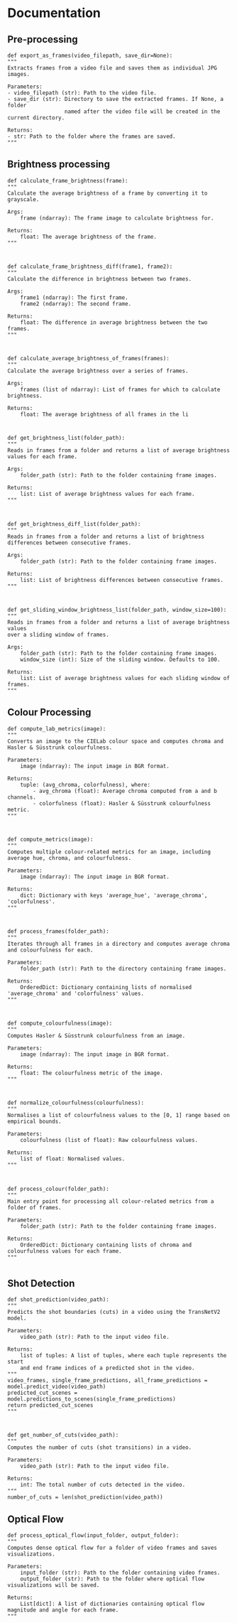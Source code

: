# Documentation

## Pre-processing

    def export_as_frames(video_filepath, save_dir=None):
    """
    Extracts frames from a video file and saves them as individual JPG images.

    Parameters:
    - video_filepath (str): Path to the video file.
    - save_dir (str): Directory to save the extracted frames. If None, a folder 
                      named after the video file will be created in the current directory.

    Returns:
    - str: Path to the folder where the frames are saved.
    """

## Brightness processing

    def calculate_frame_brightness(frame):
    """
    Calculate the average brightness of a frame by converting it to grayscale.

    Args:
        frame (ndarray): The frame image to calculate brightness for.

    Returns:
        float: The average brightness of the frame.
    """

#

    def calculate_frame_brightness_diff(frame1, frame2):
    """
    Calculate the difference in brightness between two frames.

    Args:
        frame1 (ndarray): The first frame.
        frame2 (ndarray): The second frame.

    Returns:
        float: The difference in average brightness between the two frames.
    """

#

    def calculate_average_brightness_of_frames(frames):
    """
    Calculate the average brightness over a series of frames.

    Args:
        frames (list of ndarray): List of frames for which to calculate brightness.

    Returns:
        float: The average brightness of all frames in the li

#

    def get_brightness_list(folder_path):
    """
    Reads in frames from a folder and returns a list of average brightness values for each frame.

    Args:
        folder_path (str): Path to the folder containing frame images.

    Returns:
        list: List of average brightness values for each frame.
    """

#

    def get_brightness_diff_list(folder_path):
    """
    Reads in frames from a folder and returns a list of brightness differences between consecutive frames.

    Args:
        folder_path (str): Path to the folder containing frame images.

    Returns:
        list: List of brightness differences between consecutive frames.
    """

#

    def get_sliding_window_brightness_list(folder_path, window_size=100):
    """
    Reads in frames from a folder and returns a list of average brightness values 
    over a sliding window of frames.

    Args:
        folder_path (str): Path to the folder containing frame images.
        window_size (int): Size of the sliding window. Defaults to 100.

    Returns:
        list: List of average brightness values for each sliding window of frames.
    """

## Colour Processing

    def compute_lab_metrics(image):
    """
    Converts an image to the CIELab colour space and computes chroma and Hasler & Süsstrunk colourfulness.

    Parameters:
        image (ndarray): The input image in BGR format.

    Returns:
        tuple: (avg_chroma, colorfulness), where:
            - avg_chroma (float): Average chroma computed from a and b channels.
            - colorfulness (float): Hasler & Süsstrunk colourfulness metric.
    """

#

    def compute_metrics(image):
    """
    Computes multiple colour-related metrics for an image, including average hue, chroma, and colourfulness.

    Parameters:
        image (ndarray): The input image in BGR format.

    Returns:
        dict: Dictionary with keys 'average_hue', 'average_chroma', 'colorfulness'.
    """

#

    def process_frames(folder_path):
    """
    Iterates through all frames in a directory and computes average chroma and colourfulness for each.

    Parameters:
        folder_path (str): Path to the directory containing frame images.

    Returns:
        OrderedDict: Dictionary containing lists of normalised 'average_chroma' and 'colorfulness' values.
    """

#

    def compute_colourfulness(image):
    """
    Computes Hasler & Süsstrunk colourfulness from an image.

    Parameters:
        image (ndarray): The input image in BGR format.

    Returns:
        float: The colourfulness metric of the image.
    """
#

    def normalize_colourfulness(colourfulness):
    """
    Normalises a list of colourfulness values to the [0, 1] range based on empirical bounds.

    Parameters:
        colourfulness (list of float): Raw colourfulness values.

    Returns:
        list of float: Normalised values.
    """
#

    def process_colour(folder_path):
    """
    Main entry point for processing all colour-related metrics from a folder of frames.

    Parameters:
        folder_path (str): Path to the folder containing frame images.

    Returns:
        OrderedDict: Dictionary containing lists of chroma and colourfulness values for each frame.
    """

#




## Shot Detection

    def shot_prediction(video_path):
    """
    Predicts the shot boundaries (cuts) in a video using the TransNetV2 model.

    Parameters:
        video_path (str): Path to the input video file.

    Returns:
        list of tuples: A list of tuples, where each tuple represents the start 
        and end frame indices of a predicted shot in the video.
    """
    video_frames, single_frame_predictions, all_frame_predictions = model.predict_video(video_path)
    predicted_cut_scenes = model.predictions_to_scenes(single_frame_predictions)
    return predicted_cut_scenes
    """

#

    def get_number_of_cuts(video_path):
    """
    Computes the number of cuts (shot transitions) in a video.

    Parameters:
        video_path (str): Path to the input video file.

    Returns:
        int: The total number of cuts detected in the video.
    """
    number_of_cuts = len(shot_prediction(video_path))

## Optical Flow

    def process_optical_flow(input_folder, output_folder):
    """
    Computes dense optical flow for a folder of video frames and saves visualizations.

    Parameters:
        input_folder (str): Path to the folder containing video frames.
        output_folder (str): Path to the folder where optical flow visualizations will be saved.

    Returns:
        List[dict]: A list of dictionaries containing optical flow magnitude and angle for each frame.
    """

